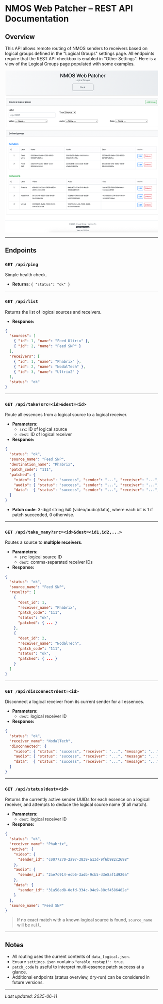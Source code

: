 # NMOS Web Patcher – REST API Documentation

## Overview

This API allows remote routing of NMOS senders to receivers based on logical groups defined in the "Logical Groups" settings page. All endpoints require that the REST API checkbox is enabled in "Other Settings".
Here is a view of the Logical Groups page populated with some examples.

<p align="center">
  <img src="nmos-web-patcher-v1.4_logical_groups.png" alt="NMOS Web Patcher Logical Groups Screenshot" width="800">
</p>

---

## Endpoints

### `GET /api/ping`

Simple health check.

- **Returns**: `{ "status": "ok" }`

---

### `GET /api/list`

Returns the list of logical sources and receivers.

- **Response:**

```json
{
  "sources": [
    { "id": 1, "name": "Feed Ultrix" },
    { "id": 2, "name": "Feed SNP" }
  ],
  "receivers": [
    { "id": 1, "name": "Phabrix" },
    { "id": 2, "name": "NodalTech" },
    { "id": 3, "name": "Ultrix2" }
  ],
  "status": "ok"
}
```

---

### `GET /api/take?src=<id>&dest=<id>`

Route all essences from a logical source to a logical receiver.

- **Parameters**:
  - `src`: ID of logical source
  - `dest`: ID of logical receiver
- **Response:**

```json
{
  "status": "ok",
  "source_name": "Feed SNP",
  "destination_name": "Phabrix",
  "patch_code": "111",
  "patched": {
    "video": { "status": "success", "sender": "...", "receiver": "...", "message": "..." },
    "audio": { "status": "success", "sender": "...", "receiver": "...", "message": "..." },
    "data":  { "status": "success", "sender": "...", "receiver": "...", "message": "..." }
  }
}
```

- **Patch code**: 3-digit string `VAD` (video/audio/data), where each bit is 1 if patch succeeded, 0 otherwise.

---

### `GET /api/take_many?src=<id>&dest=<id1,id2,...>`

Routes a source to **multiple receivers**.

- **Parameters**:
  - `src`: logical source ID
  - `dest`: comma-separated receiver IDs
- **Response:**

```json
{
  "status": "ok",
  "source_name": "Feed SNP",
  "results": [
    {
      "dest_id": 1,
      "receiver_name": "Phabrix",
      "patch_code": "111",
      "status": "ok",
      "patched": { ... }
    },
    {
      "dest_id": 2,
      "receiver_name": "NodalTech",
      "patch_code": "111",
      "status": "ok",
      "patched": { ... }
    }
  ]
}
```

---

### `GET /api/disconnect?dest=<id>`

Disconnect a logical receiver from its current sender for all essences.

- **Parameters**:
  - `dest`: logical receiver ID
- **Response:**

```json
{
  "status": "ok",
  "receiver_name": "NodalTech",
  "disconnected": {
    "video": { "status": "success", "receiver": "...", "message": "..." },
    "audio": { "status": "success", "receiver": "...", "message": "..." },
    "data":  { "status": "success", "receiver": "...", "message": "..." }
  }
}
```

---

### `GET /api/status?dest=<id>`

Returns the currently active sender UUIDs for each essence on a logical receiver, and attempts to deduce the logical source name (if all match).

- **Parameters**:
  - `dest`: logical receiver ID
- **Response:**

```json
{
  "status": "ok",
  "receiver_name": "Phabrix",
  "active": {
    "video": {
      "sender_id": "c0077270-2a97-3839-a13d-9f6b982c2698"
    },
    "audio": {
      "sender_id": "2ae7c914-ecb6-3adb-9cb5-d3e8af1d920a"
    },
    "data": {
      "sender_id": "31a58ed8-0efd-334c-94e9-88cf4586482e"
    }
  },
  "source_name": "Feed SNP"
}
```

> If no exact match with a known logical source is found, `source_name` will be `null`.

---

## Notes

- All routing uses the current contents of `data_logical.json`.
- Ensure `settings.json` contains `"enable_restapi": true`.
- `patch_code` is useful to interpret multi-essence patch success at a glance.
- Additional endpoints (status overview, dry-run) can be considered in future versions.

---

*Last updated: 2025-06-11*
